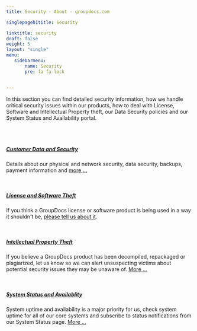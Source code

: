 ```yaml
---
title: Security - About - groupdocs.com

singlepageh1title: Security

linktitle: security
draft: false
weight: 5
layout: "single"
menu:
   sidebarmenu: 
       name: Security
       pre: fa fa-lock


---
```



<div class="siteContentPanel100w">
<p>In this section you can find detailed security information, how we handle critical security issues within our products, how to deal with License, Software and Intellectual Property theft, our Data Security policies and our System Status and Availability portal.</p>
<div class="clearfix"> </div>
<div class="clearfix"> </div>
<h5><a href="/security/customer-data-and-security">Customer Data and Security</a></h5>
<p>Details about our physical and network security, data security, backups, payment information and <a href="/security/security-practices" rel="alternate">more ...</a></p>
<div class="clearfix"> </div>
<!--<h5><a href="/security/software-security">Software Bugs and Security</a></h5>
<p>We code to the highest possible industry standards, but bugs and security issues can arise, learn&nbsp;<a href="/security/software-security" rel="alternate">more</a> here.</p>
<div class="clearfix">&nbsp;</div>-->
<h5><a href="/security/report-license-abuse">License and Software Theft</a></h5>
<p>If you think a GroupDocs license or software product is being used in a way it shouldn't be, <a href="/security/report-license-abuse" rel="alternate">please tell us about it</a>.</p>
<div class="clearfix"> </div>
<!--<h5><a href="/security/customer-data-and-security">Customer Data and Security</a></h5>
<p>As part of providing support to our customers we allow them to submit data to us, learn more about how we treat and handle this data. <a href="/security/customer-data-and-security" rel="alternate">More ...</a></p>
<div class="clearfix">&nbsp;</div>-->
<h5><a href="/security/intellectual-property-theft">Intellectual Property Theft</a></h5>
<p>If you believe a GroupDocs product has been decompiled, repackaged or plagiarized, let us know so we can alert unsuspecting victims about potential security issues they may be unaware of. <a href="/legal/custom-agreements" rel="alternate">More ...</a></p>
<div class="clearfix"> </div>
<h5><a href="https://status.groupdocs.com/" target="_blank" rel="noopener noreferrer">System Status and Availablity</a></h5>
<p>System uptime and availability is a major priority for us, check system uptime for all of our core systems and subscribe to status notifications from our System Status page. <a href="https://status.groupdocs.com/" target="_blank" rel="alternate noopener noreferrer">More ...</a></p>
<div class="clearfix"> </div>
</div>
